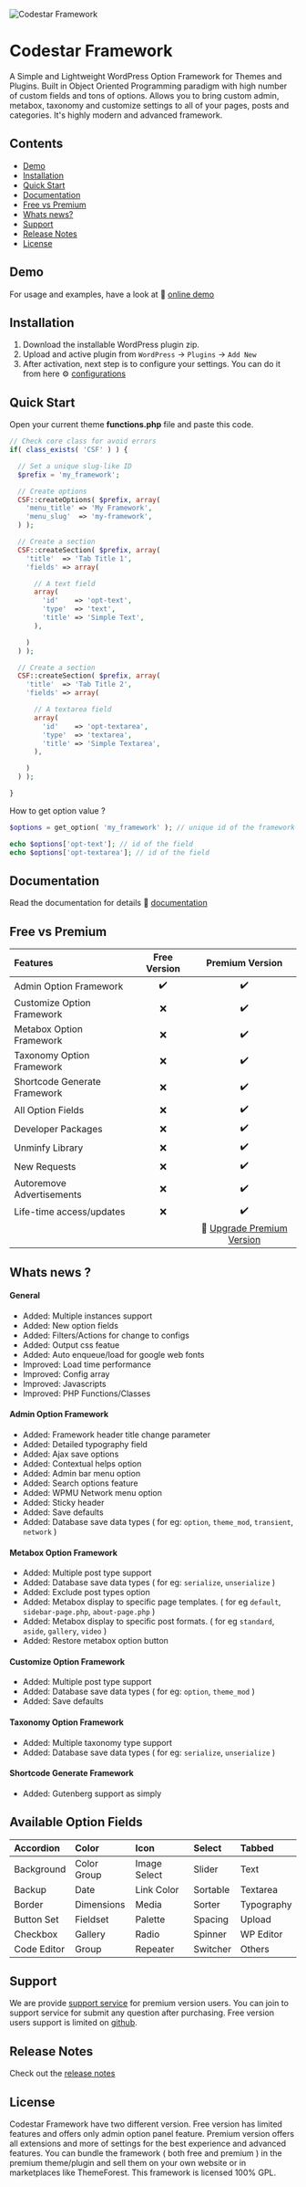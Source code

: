 ![Codestar Framework](http://s3.codestarthemes.com/codecanyon/23079100/github-banner.png)

# Codestar Framework
A Simple and Lightweight WordPress Option Framework for Themes and Plugins. Built in Object Oriented Programming paradigm with high number of custom fields and tons of options. Allows you to bring custom admin, metabox, taxonomy and customize settings to all of your pages, posts and categories. It's highly modern and advanced framework.

## Contents
- [Demo](#demo)
- [Installation](#installation)
- [Quick Start](#quick-start)
- [Documentation](#documentation)
- [Free vs Premium](#free-vs-premium)
- [Whats news?](#whats-news-)
- [Support](#support)
- [Release Notes](#release-notes)
- [License](#license)

## Demo
For usage and examples, have a look at :rocket: [online demo](http://codestarthemes.com/plugins/codestar-framework/wp-login.php?login=demo)

## Installation

1. Download the installable WordPress plugin zip.
2. Upload and active plugin from `WordPress` &rarr; `Plugins` &rarr; `Add New`
3. After activation, next step is to configure your settings. You can do it from here :gear: [configurations](http://codestarframework.com/documentation/#/configurations)

## Quick Start

Open your current theme **functions.php** file and paste this code.

```php
// Check core class for avoid errors
if( class_exists( 'CSF' ) ) {

  // Set a unique slug-like ID
  $prefix = 'my_framework';

  // Create options
  CSF::createOptions( $prefix, array(
    'menu_title' => 'My Framework',
    'menu_slug'  => 'my-framework',
  ) );

  // Create a section
  CSF::createSection( $prefix, array(
    'title'  => 'Tab Title 1',
    'fields' => array(

      // A text field
      array(
        'id'    => 'opt-text',
        'type'  => 'text',
        'title' => 'Simple Text',
      ),

    )
  ) );

  // Create a section
  CSF::createSection( $prefix, array(
    'title'  => 'Tab Title 2',
    'fields' => array(

      // A textarea field
      array(
        'id'    => 'opt-textarea',
        'type'  => 'textarea',
        'title' => 'Simple Textarea',
      ),

    )
  ) );

}
```
How to get option value ?
```php
$options = get_option( 'my_framework' ); // unique id of the framework

echo $options['opt-text']; // id of the field
echo $options['opt-textarea']; // id of the field
```

## Documentation
Read the documentation for details :closed_book: [documentation](http://codestarframework.com/documentation/)

## Free vs Premium

| Features                     | Free Version       | Premium Version
|:-----------------------------|:------------------:|:-----------------:
| Admin Option Framework       | :heavy_check_mark: | :heavy_check_mark:
| Customize Option Framework   | :x:                | :heavy_check_mark:
| Metabox Option Framework     | :x:                | :heavy_check_mark:
| Taxonomy Option Framework    | :x:                | :heavy_check_mark:
| Shortcode Generate Framework | :x:                | :heavy_check_mark:
| All Option Fields            | :x:                | :heavy_check_mark:
| Developer Packages           | :x:                | :heavy_check_mark:
| Unminfy Library              | :x:                | :heavy_check_mark:
| New Requests                 | :x:                | :heavy_check_mark:
| Autoremove Advertisements    | :x:                | :heavy_check_mark:
| Life-time access/updates     | :x:                | :heavy_check_mark:
|                              |                    | :star2: <a href="http://codestarframework.com/">Upgrade Premium Version</a>

## Whats news ?

#### General
- Added: Multiple instances support
- Added: New option fields
- Added: Filters/Actions for change to configs
- Added: Output css featue
- Added: Auto enqueue/load for google web fonts
- Improved: Load time performance
- Improved: Config array
- Improved: Javascripts
- Improved: PHP Functions/Classes

#### Admin Option Framework
- Added: Framework header title change parameter
- Added: Detailed typography field
- Added: Ajax save options
- Added: Contextual helps option
- Added: Admin bar menu option
- Added: Search options feature
- Added: WPMU Network menu option
- Added: Sticky header
- Added: Save defaults
- Added: Database save data types ( for eg: `option`, `theme_mod`, `transient`, `network` )

#### Metabox Option Framework
- Added: Multiple post type support
- Added: Database save data types ( for eg: `serialize`, `unserialize` )
- Added: Exclude post types option
- Added: Metabox display to specific page templates. ( for eg `default`, `sidebar-page.php`, `about-page.php` )
- Added: Metabox display to specific post formats. ( for eg `standard`, `aside`, `gallery`, `video` )
- Added: Restore metabox option button

#### Customize Option Framework
- Added: Multiple post type support
- Added: Database save data types ( for eg: `option`, `theme_mod` )
- Added: Save defaults

#### Taxonomy Option Framework
- Added: Multiple taxonomy type support
- Added: Database save data types ( for eg: `serialize`, `unserialize` )

#### Shortcode Generate Framework
- Added: Gutenberg support as simply

## Available Option Fields

| Accordion   | Color       | Icon         | Select   | Tabbed
|:------------|:------------|:-------------|:---------|:---
| Background  | Color Group | Image Select | Slider   | Text
| Backup      | Date        | Link Color   | Sortable | Textarea
| Border      | Dimensions  | Media        | Sorter   | Typography
| Button Set  | Fieldset    | Palette      | Spacing  | Upload
| Checkbox    | Gallery     | Radio        | Spinner  | WP Editor
| Code Editor | Group       | Repeater     | Switcher | Others

## Support

We are provide [support service](http://support.codestarthemes.com/) for premium version users. You can join to support service for submit any question after purchasing. Free version users support is limited on [github](https://github.com/Codestar/codestar-framework/issues).

## Release Notes
Check out the [release notes](http://codestarframework.com/documentation/#/relnotes)

## License
Codestar Framework have two different version. Free version has limited features and offers only admin option panel feature. Premium version offers all extensions and more of settings for the best experience and advanced features. You can bundle the framework ( both free and premium ) in the premium theme/plugin and sell them on your own website or in marketplaces like ThemeForest. This framework is licensed 100% GPL.
